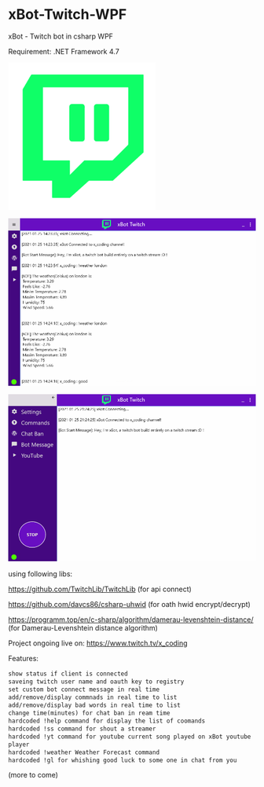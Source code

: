 # xBot-Twitch-WPF
 
xBot - Twitch bot in csharp WPF

Requirement: .NET Framework 4.7

![alt text](https://github.com/0x78654C/xBot-Twitch-WPF/blob/main/xBot_WPF/l1.png?raw=true)


![alt text](https://github.com/0x78654C/xBot-Twitch-WPF/blob/main/xBot_WPF/t1.png?raw=true)

![alt text](https://github.com/0x78654C/xBot-Twitch-WPF/blob/main/xBot_WPF/t2.png?raw=true)

using following libs:

https://github.com/TwitchLib/TwitchLib (for api connect)

https://github.com/davcs86/csharp-uhwid (for oath hwid encrypt/decrypt)

https://programm.top/en/c-sharp/algorithm/damerau-levenshtein-distance/ (for Damerau-Levenshtein distance algorithm)

Project ongoing live on: https://www.twitch.tv/x_coding

Features:

    show status if client is connected
    saveing twitch user name and oauth key to registry
    set custom bot connect message in real time
    add/remove/display commnads in real time to list
    add/remove/display bad words in real time to list
    change time(minutes) for chat ban in ream time
    hardcoded !help command for display the list of coomands
    hardcoded !ss command for shout a streamer
    hardcoded !yt command for youtube current song played on xBot youtube player
    hardcoded !weather Weather Forecast command
    hardcoded !gl for whishing good luck to some one in chat from you  

(more to come)
